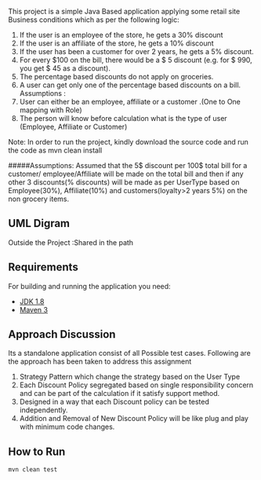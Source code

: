 
This project is a simple Java Based application applying some retail site Business conditions which as per the following logic:

1. If the user is an employee of the store, he gets a 30% discount
2. If the user is an affiliate of the store, he gets a 10% discount
3. If the user has been a customer for over 2 years, he gets a 5% discount.
4. For every $100 on the bill, there would be a $ 5 discount (e.g. for $ 990, you get $ 45
as a discount).
5. The percentage based discounts do not apply on groceries.
6. A user can get only one of the percentage based discounts on a bill.
Assumptions :
1. User can either be an employee, affiliate or a customer .(One to One mapping with Role)
2. The person will know before calculation what is the type of user (Employee, Affiliate or Customer)


Note: In order to run the project, kindly download the source code and run the code as mvn clean install 

#####Assumptions:
 Assumed that the 5$ discount per 100$ total bill for a customer/
 employee/Affiliate will be made on the total bill and then if any other 3 discounts(% discounts) will be made as per UserType based on Employee(30%),
 Affiliate(10%) and customers(loyalty>2 years 5%) on the non grocery items.
 
 
## UML Digram
Outside the Project :Shared in the path 
## Requirements

For building and running the application you need:

- [JDK 1.8](http://www.oracle.com/technetwork/java/javase/downloads/jdk8-downloads-2133151.html)
- [Maven 3](https://maven.apache.org)

## Approach Discussion
Its a standalone application consist of all Possible test cases. Following are the approach has been taken to address this assignment
1. Strategy Pattern which change the strategy based on the User Type
2. Each Discount Policy segregated based on single responsibility concern and can be part of the calculation if it satisfy support method.
3. Designed in a way that each Discount policy can be tested independently.
4. Addition and Removal of New Discount Policy will be like plug and play with minimum code changes.

## How to Run
```shell
mvn clean test
```



